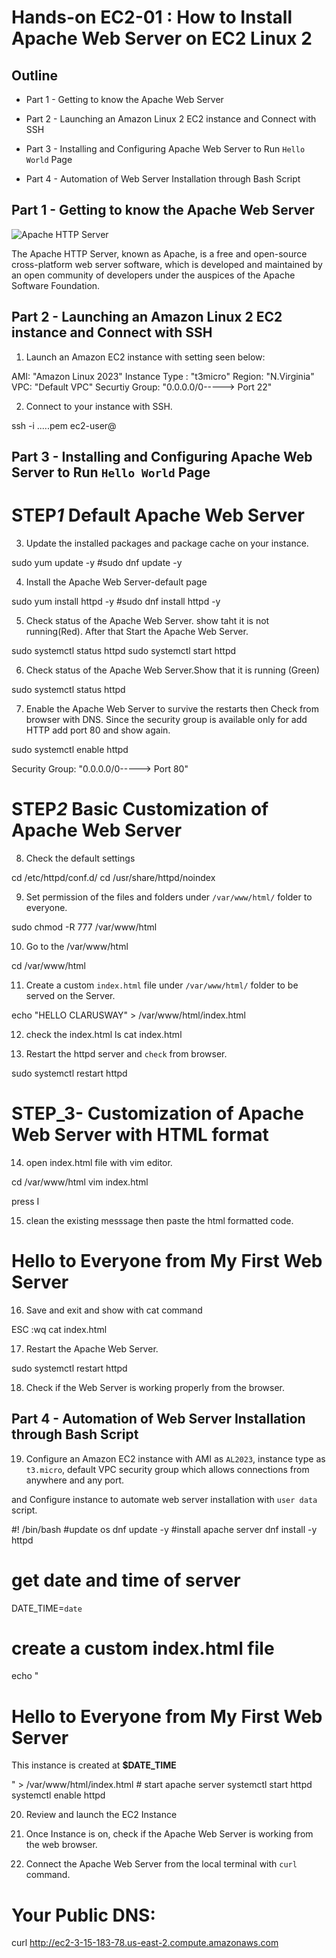 # Hands-on EC2-01 : How to Install Apache Web Server on EC2 Linux 2

## Outline

- Part 1 - Getting to know the Apache Web Server

- Part 2 - Launching an Amazon Linux 2 EC2 instance and Connect with SSH

- Part 3 - Installing and Configuring Apache Web Server to Run `Hello World` Page

- Part 4 - Automation of Web Server Installation through Bash Script

## Part 1 - Getting to know the Apache Web Server

![Apache HTTP Server](./apache-web-server.png)

The Apache HTTP Server, known as Apache, is a free and open-source cross-platform web server software, which is developed and maintained by an open community of developers under the auspices of the Apache Software Foundation.

## Part 2 - Launching an Amazon Linux 2 EC2 instance and Connect with SSH

1. Launch an Amazon EC2 instance with setting seen below:

AMI: "Amazon Linux 2023"
Instance Type : "t3micro"
Region: "N.Virginia"
VPC: "Default VPC"
Securtiy Group: "0.0.0.0/0-----> Port 22"

2. Connect to your instance with SSH.

ssh -i .....pem ec2-user@

## Part 3 - Installing and Configuring Apache Web Server to Run `Hello World` Page

# STEP*1* Default Apache Web Server

3. Update the installed packages and package cache on your instance.

sudo yum update -y
#sudo dnf update -y

4. Install the Apache Web Server-default page

sudo yum install httpd -y
#sudo dnf install httpd -y

5. Check status of the Apache Web Server. show taht it is not running(Red). After that Start the Apache Web Server.

sudo systemctl status httpd
sudo systemctl start httpd

6. Check status of the Apache Web Server.Show that it is running (Green)

sudo systemctl status httpd

7. Enable the Apache Web Server to survive the restarts then Check from browser with DNS. Since the security group is available only for add HTTP add port 80 and show again.

sudo systemctl enable httpd

Security Group: "0.0.0.0/0-----> Port 80"

# STEP*2* Basic Customization of Apache Web Server

8. Check the default settings

cd /etc/httpd/conf.d/
cd /usr/share/httpd/noindex

9. Set permission of the files and folders under `/var/www/html/` folder to everyone.

sudo chmod -R 777 /var/www/html

10. Go to the /var/www/html

cd /var/www/html

11. Create a custom `index.html` file under `/var/www/html/` folder to be served on the Server.

echo "HELLO CLARUSWAY" > /var/www/html/index.html

12. check the index.html
    ls
    cat index.html

13. Restart the httpd server and `check` from browser.

sudo systemctl restart httpd

# STEP_3- Customization of Apache Web Server with HTML format

14. open index.html file with vim editor.

cd /var/www/html
vim index.html

press I

15. clean the existing messsage then paste the html formatted code.

<html>
<head>
    <title> My First Web Server</title>
</head>
<body>
    <h1>Hello to Everyone from My First Web Server</h1>
</body>
</html>

16. Save and exit and show with cat command

ESC :wq
cat index.html

17. Restart the Apache Web Server.

sudo systemctl restart httpd

18. Check if the Web Server is working properly from the browser.

## Part 4 - Automation of Web Server Installation through Bash Script

19. Configure an Amazon EC2 instance with AMI as `AL2023`, instance type as `t3.micro`, default VPC security group which allows connections from anywhere and any port.

and Configure instance to automate web server installation with `user data` script.

#! /bin/bash
#update os
dnf update -y
#install apache server
dnf install -y httpd

# get date and time of server

DATE_TIME=`date`

# create a custom index.html file

echo "<html>

<head>
    <title> My First Web Server</title>
</head>
<body>
    <h1>Hello to Everyone from My First Web Server</h1>
    <p>This instance is created at <b>$DATE_TIME</b></p>
</body>
</html>" > /var/www/html/index.html
# start apache server
systemctl start httpd
systemctl enable httpd

20. Review and launch the EC2 Instance

21. Once Instance is on, check if the Apache Web Server is working from the web browser.

22. Connect the Apache Web Server from the local terminal with `curl` command.

# Your Public DNS:

curl http://ec2-3-15-183-78.us-east-2.compute.amazonaws.com
